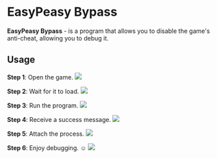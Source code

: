# EasyPeasy Bypass
**EasyPeasy Bypass** - is a program that allows you to disable the game's anti-cheat, allowing you to debug it.
## Usage
**Step 1**: Open the game.
![](.Pictures/1.png)

**Step 2**: Wait for it to load.
![](.Pictures/2.png)

**Step 3**: Run the program.
![](.Pictures/3.png)

**Step 4**: Receive a success message.
![](.Pictures/4.png)

**Step 5**: Attach the process.
![](.Pictures/5.png)

**Step 6**: Enjoy debugging. :relaxed:
![](.Pictures/6.png)
